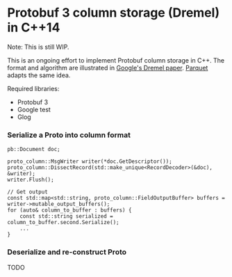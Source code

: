 # Protobuf 3 column storage (Dremel) in C++14

Note: This is still WIP.

This is an ongoing effort to implement Protobuf column storage in C++. The format and algorithm are illustrated in [Google's Dremel paper](https://research.google/pubs/pub36632/). [Parquet](https://blog.twitter.com/engineering/en_us/a/2013/dremel-made-simple-with-parquet.html) adapts the same idea.

Required libraries:
- Protobuf 3
- Google test
- Glog

### Serialize a Proto into column format
```
pb::Document doc;

proto_column::MsgWriter writer(*doc.GetDescriptor());
proto_column::DissectRecord(std::make_unique<RecordDecoder>(&doc), &writer);
writer.Flush();

// Get output
const std::map<std::string, proto_column::FieldOutputBuffer> buffers = writer->mutable_output_buffers();
for (auto& column_to_buffer : buffers) {
    const std::string serialized = column_to_buffer.second.Serialize();    
    ...
}
```

### Deserialize and re-construct Proto
TODO
